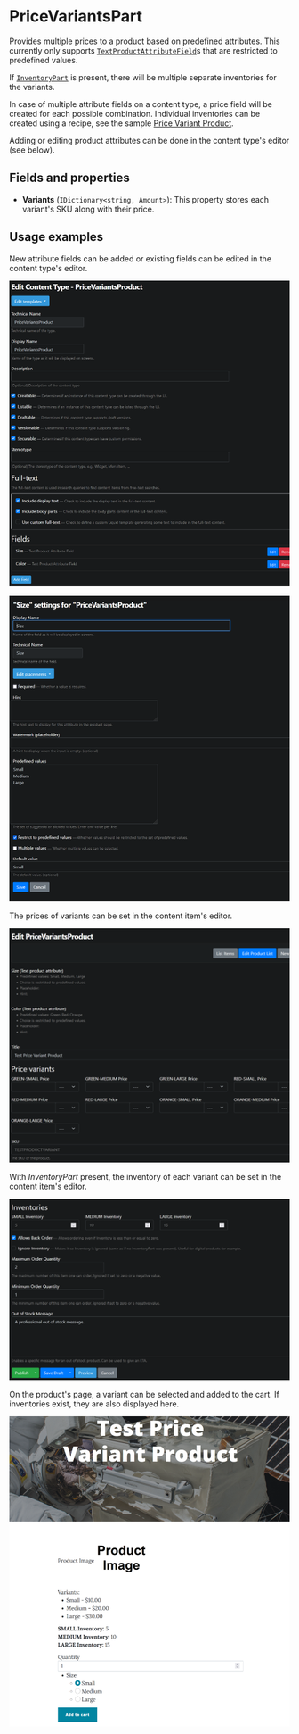 # PriceVariantsPart

Provides multiple prices to a product based on predefined attributes. This currently only supports [`TextProductAttributeField`](text-product-attribute-field.md)s that are restricted to predefined values.

If [`InventoryPart`](inventory-part.md) is present, there will be multiple separate inventories for the variants.

In case of multiple attribute fields on a content type, a price field will be created for each possible combination. Individual inventories can be created using a recipe, see the sample [Price Variant Product](https://github.com/OrchardCMS/OrchardCore.Commerce/blob/main/src/Modules/OrchardCore.Commerce/Recipes/OrchardCore.Commerce.Samples.Product.recipe.json#L145).

Adding or editing product attributes can be done in the content type's editor (see below).

## Fields and properties

- **Variants** (`IDictionary<string, Amount>`): This property stores each variant's SKU along with their price.

## Usage examples

New attribute fields can be added or existing fields can be edited in the content type's editor.

![image](../assets/images/price-variants-part/content-type-editor-example.png)

![image](../assets/images/price-variants-part/attribute-field-editor-example.png)

The prices of variants can be set in the content item's editor.

![image](../assets/images/price-variants-part/price-variants-editor-example.png)

With _InventoryPart_ present, the inventory of each variant can be set in the content item's editor.

![image](../assets/images/price-variants-part/price-variants-inventory-example.png)

On the product's page, a variant can be selected and added to the cart. If inventories exist, they are also displayed here.

![image](../assets/images/price-variants-part/price-variants-page-example.png)
